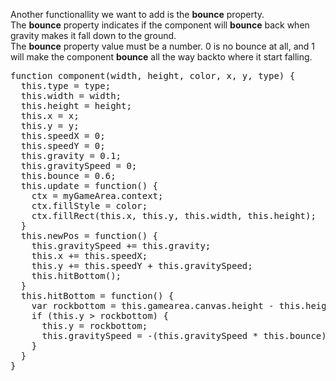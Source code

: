 Another functionallity we want to add is the <b>bounce</b> property.
<br>
The <b>bounce</b> property indicates if the component will <b>bounce</b> back when gravity makes it fall down to the ground.
<br>
The <b>bounce</b> property value must be a number. 0 is no bounce at all, and 1 will make the component <b>bounce</b> all the way backto where it start falling.
<pre>
function component(width, height, color, x, y, type) {
  this.type = type;
  this.width = width;
  this.height = height;
  this.x = x;
  this.y = y;
  this.speedX = 0;
  this.speedY = 0;
  this.gravity = 0.1;
  this.gravitySpeed = 0;
  this.bounce = 0.6;
  this.update = function() {
    ctx = myGameArea.context;
    ctx.fillStyle = color;
    ctx.fillRect(this.x, this.y, this.width, this.height);
  }
  this.newPos = function() {
    this.gravitySpeed += this.gravity;
    this.x += this.speedX;
    this.y += this.speedY + this.gravitySpeed;
    this.hitBottom();
  }
  this.hitBottom = function() {
    var rockbottom = this.gamearea.canvas.height - this.height;
    if (this.y > rockbottom) {
      this.y = rockbottom;
      this.gravitySpeed = -(this.gravitySpeed * this.bounce);
    }
  }
}
</pre>
